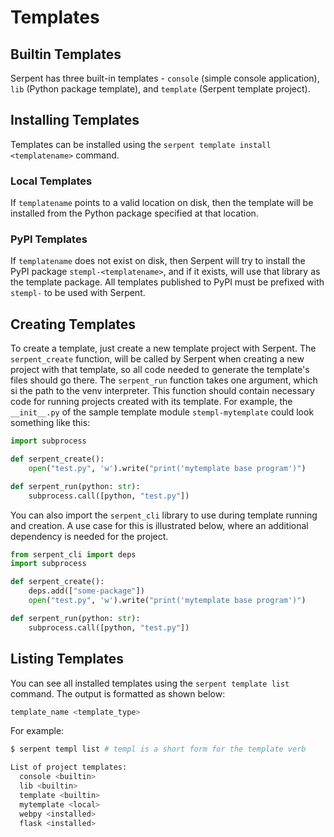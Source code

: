 # Templates

## Builtin Templates

Serpent has three built-in templates - `console` (simple console application), `lib` (Python package template), and `template` (Serpent template project).

## Installing Templates

Templates can be installed using the `serpent template install <templatename>` command.

### Local Templates

If `templatename` points to a valid location on disk, then the template will be installed from the Python package specified at that location.

### PyPI Templates

If `templatename` does not exist on disk, then Serpent will try to install the PyPI package `stempl-<templatename>`, and if it exists, will use that library as the template package. All templates published to PyPI must be prefixed with `stempl-` to be used with Serpent.

## Creating Templates

To create a template, just create a new template project with Serpent. The `serpent_create` function, will be called by Serpent when creating a new project with that template, so all code needed to generate the template's files should go there. The `serpent_run` function takes one argument, which si the path to the venv interpreter. This function should contain necessary code for running projects created with its template. For example, the `__init__.py` of the sample template module `stempl-mytemplate` could look something like this:

```py
import subprocess

def serpent_create():
	open("test.py", 'w').write("print('mytemplate base program')")

def serpent_run(python: str):
	subprocess.call([python, "test.py"])
```

You can also import the `serpent_cli` library to use during template running and creation. A use case for this is illustrated below, where an additional dependency is needed for the project.

```py
from serpent_cli import deps
import subprocess

def serpent_create():
	deps.add(["some-package"])
	open("test.py", 'w').write("print('mytemplate base program')")

def serpent_run(python: str):
	subprocess.call([python, "test.py"])
```

## Listing Templates

You can see all installed templates using the `serpent template list` command. The output is formatted as shown below:

```bash
template_name <template_type>
```

For example:
```bash
$ serpent templ list # templ is a short form for the template verb

List of project templates:
  console <builtin>
  lib <builtin>
  template <builtin>
  mytemplate <local>
  webpy <installed>
  flask <installed>
```